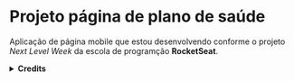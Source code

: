 # Projeto página de plano de saúde

Aplicação de página mobile que estou desenvolvendo conforme o projeto *Next Level Week* da escola de programção **RocketSeat**.<br>


<details align="left">
  <summary><b>Credits</b></summary> 
   - Foto by <a href="https://unsplash.com/photos/ex1CRGFAftA"> Miguel Bruna at Unsplash</a><br>
</details>
